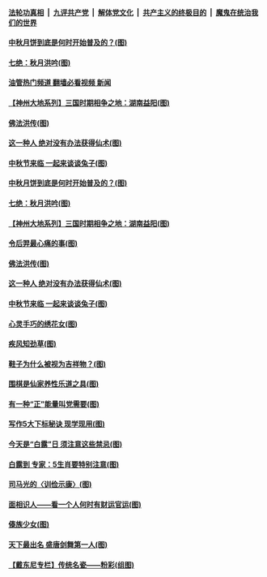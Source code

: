####  [法轮功真相](../../../../basic/blob/master/README.md?t=09092101) &nbsp;|&nbsp; [九评共产党](../../../../9ping.md/blob/master/README.md?t=09092101) &nbsp;|&nbsp; [解体党文化](../../../../jtdwh.md/blob/master/README.md?t=09092101)  &nbsp;|&nbsp; [共产主义的终极目的](../../../../gczydzjmd.md/blob/master/README.md?t=09092101) &nbsp;|&nbsp; [魔鬼在统治我们的世界](../../../../mgztzwmdsj.md/blob/master/README.md?t=09092101) 

#### [中秋月饼到底是何时开始普及的？(图)](../pages/p7/1014967.md?t=09092101) 

#### [七绝：秋月洪吟(图)](../pages/p7/1016251.md?t=09092101) 

#### [油管热门频道 翻墙必看视频 新闻](http://45.76.130.85:81/youtube.html?09092101)

#### [【神州大地系列】三国时期相争之地：湖南益阳(图)](../pages/p7/1014867.md?t=09092101) 

#### [佛法洪传(图)](../pages/p7/1015584.md?t=09092101) 

#### [这一种人 绝对没有办法获得仙术(图)](../pages/p7/1015971.md?t=09092101) 

#### [中秋节来临 一起来谈谈兔子(图)](../pages/p7/1014968.md?t=09092101) 

#### [中秋月饼到底是何时开始普及的？(图)](../pages/p7/1014967.md?t=09092101) 

#### [七绝：秋月洪吟(图)](../pages/p7/1016251.md?t=09092101) 

#### [【神州大地系列】三国时期相争之地：湖南益阳(图)](../pages/p7/1014867.md?t=09092101) 

#### [令后羿最心痛的事(图)](../pages/p7/999739.md?t=09092101) 

#### [佛法洪传(图)](../pages/p7/1015584.md?t=09092101) 

#### [这一种人 绝对没有办法获得仙术(图)](../pages/p7/1015971.md?t=09092101) 

#### [中秋节来临 一起来谈谈兔子(图)](../pages/p7/1014968.md?t=09092101) 

#### [心灵手巧的绣花女(图)](../pages/p7/1015583.md?t=09092101) 

#### [疾风知劲草(图)](../pages/p7/1015982.md?t=09092101) 

#### [鞋子为什么被视为吉祥物？(图)](../pages/p7/1015831.md?t=09092101) 

#### [围棋是仙家养性乐道之具(图)](../pages/p7/1016071.md?t=09092101) 

#### [有一种“正”能量叫党需要(图)](../pages/p7/1016084.md?t=09092101) 

#### [写作5大下标秘诀 现学现用(图)](../pages/p7/1015892.md?t=09092101) 

#### [今天是“白露”日 须注意这些禁忌(图)](../pages/p7/1016041.md?t=09092101) 

#### [白露到 专家：5生肖要特别注意(图)](../pages/p7/1016030.md?t=09092101) 

#### [司马光的〈训俭示康〉(图)](../pages/p7/1014861.md?t=09092101) 

#### [面相识人——看一个人何时有财运官运(图)](../pages/p7/1013353.md?t=09092101) 

#### [傣族少女(图)](../pages/p7/1015582.md?t=09092101) 

#### [天下最出名 盛唐剑舞第一人(图)](../pages/p7/1015813.md?t=09092101) 

#### [【戴东尼专栏】传统名瓷——粉彩(组图)](../pages/p7/1009832.md?t=09092101) 

<img src='http://gfw-breaker.win/goodnews/indexes/p7.md' width='0px' height='0px'/>
